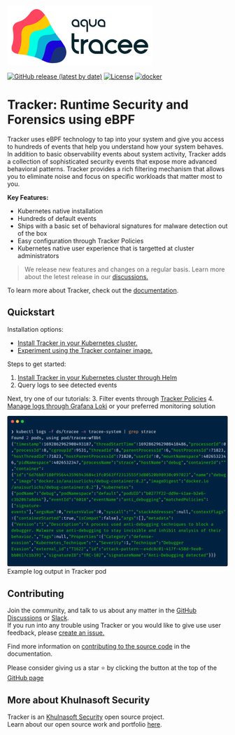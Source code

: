 ![Tracker Logo](docs/images/tracker.png)

[![GitHub release (latest by date)](https://img.shields.io/github/v/release/khulnasoft-lab/tracker)](https://github.com/khulnasoft-lab/tracker/releases)
[![License](https://img.shields.io/github/license/khulnasoft-lab/tracker)](https://github.com/khulnasoft-lab/tracker/blob/main/LICENSE)
[![docker](https://badgen.net/docker/pulls/khulnasoft/tracker)](https://hub.docker.com/r/khulnasoft/tracker)

# Tracker: Runtime Security and Forensics using eBPF

Tracker uses eBPF technology to tap into your system and give you access to hundreds of events that help you understand how your system behaves.
In addition to basic observability events about system activity, Tracker adds a collection of sophisticated security events that expose more advanced behavioral patterns. 
Tracker provides a rich filtering mechanism that allows you to eliminate noise and focus on specific workloads that matter most to you.

**Key Features:**
* Kubernetes native installation
* Hundreds of default events
* Ships with a basic set of behavioral signatures for malware detection out of the box 
* Easy configuration through Tracker Policies 
* Kubernetes native user experience that is targetted at cluster administrators

> We release new features and changes on a regular basis. Learn more about the letest release in our [discussions.](https://github.com/khulnasoft-lab/tracker/discussions)

To learn more about Tracker, check out the [documentation](https://khulnasoft-lab.github.io/tracker/latest/docs/overview/). 

## Quickstart

Installation options:
* [Install Tracker in your Kubernetes cluster.](https://khulnasoft-lab.github.io/tracker/latest/getting-started/kubernetes-quickstart)
* [Experiment using the Tracker container image.](https://khulnasoft-lab.github.io/tracker/latest/getting-started/docker-quickstart)

Steps to get started:
1. [Install Tracker in your Kubernetes cluster through Helm](https://khulnasoft-lab.github.io/tracker/latest/getting-started/kubernetes-quickstart/)
2. Query logs to see detected events

Next, try one of our tutorials:
3. Filter events through [Tracker Policies](https://khulnasoft-lab.github.io/tracker/latest/tutorials/k8s-policies/) 
4. [Manage logs through Grafana Loki](https://khulnasoft-lab.github.io/tracker/latest/tutorials/promtail/) or your preferred monitoring solution

![Example log output in Tracker pod](./docs/images/log-example.png)
Example log output in Tracker pod
## Contributing
  
Join the community, and talk to us about any matter in the [GitHub Discussions](https://github.com/khulnasoft-lab/tracker/discussions) or [Slack](https://slack.khulnasoft.com).  
If you run into any trouble using Tracker or you would like to give use user feedback, please [create an issue.](https://github.com/khulnasoft-lab/tracker/issues)

Find more information on [contributing to the source code](https://khulnasoft-lab.github.io/tracker/latest/contributing/overview/) in the documentation.

Please consider giving us a star ⭐️
by clicking the button at the top of the [GitHub page](https://github.com/khulnasoft-lab/tracker/)

## More about Khulnasoft Security

Tracker is an [Khulnasoft Security](https://khulnasoft.com) open source project.  
Learn about our open source work and portfolio [here](https://www.khulnasoft.com/products/open-source-projects/).
